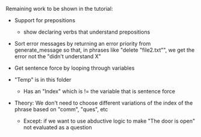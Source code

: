 Remaining work to be shown in the tutorial:
  
- Support for prepositions
  - show declaring verbs that understand prepositions

- Sort error messages by returning an error priority from generate_message so that, in phrases like "delete "file2.txt"", we get the error not the "didn't understand X" 
- Get sentence force by looping through variables
- "Temp" is in this folder
  - Has an "Index" which is != the variable that is sentence force
- Theory: We don't need to choose different variations of the index of the phrase based on "comm", "ques", etc
  - Except: if we want to use abductive logic to make "The door is open" not evaluated as a question